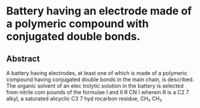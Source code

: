 # Battery having an electrode made of a polymeric compound with conjugated double bonds.

## Abstract
A battery having electrodes, at least one of which is made of a polymeric compound having conjugated double bonds in the main chain, is described. The organic solvent of an elec trolytic solution in the battery is selected from nitrile com pounds of the formulae I and II R CN I wherein R is a C2 7 alkyl, a saturated alicyclic C3 7 hyd rocarbon residue, CH₃ CH₂